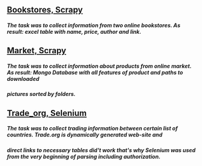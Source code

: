## [Bookstores, Scrapy](https://github.com/danilabdullin/Parsing-Selenium-Scrapy/tree/main/Bookstores%2C%20Scrapy/booksparser)

##### The task was to collect information from two online bookstores. As result: excel table with name, price, author and link. 

## [Market, Scrapy](https://github.com/danilabdullin/Parsing-Selenium-Scrapy/tree/main/Market%2C%20Scrapy/leroy)

##### The task was to collect information about products from online market. As result: Mongo Database with all features of product and paths to downloaded
##### pictures sorted by folders. 


## [Trade_org, Selenium](https://github.com/danilabdullin/Parsing-Selenium-Scrapy/blob/main/Trade_org%2C%20selenium.py)
##### The task was to collect trading information between certain list of countries. Trade.org is dynamically generated web-site and 
##### direct links to necessary tables did't work that's why Selenium was used from the very beginning of parsing including authorization.

